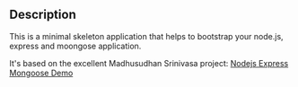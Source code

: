 ## Description

This is a minimal skeleton application that helps to bootstrap your node.js, express and moongose application.

It's based on the excellent Madhusudhan Srinivasa project: [Nodejs Express Mongoose Demo](https://github.com/madhums/nodejs-express-mongoose-demo) 

